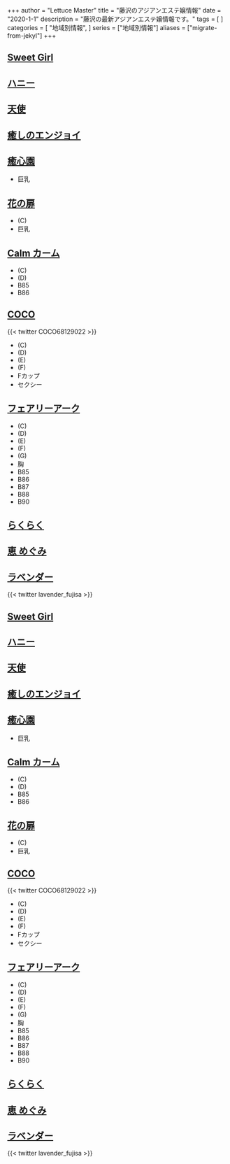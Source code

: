 +++
author = "Lettuce Master"
title = "藤沢のアジアンエステ嬢情報"
date = "2020-1-1"
description = "藤沢の最新アジアンエステ嬢情報です。"
tags = [
]
categories = [
    "地域別情報",
]
series = ["地域別情報"]
aliases = ["migrate-from-jekyl"]
+++

## [Sweet Girl](http://sweet.fhgs.work/)
## [ハニー](http://www.miyoplop.xyz/)
## [天使](http://uintiop.tokyo/)
## [癒しのエンジョイ](http://a-est.com/kaori/)
## [癒心園](http://yushinen.info/)
- 巨乳
## [花の扉](http://hana-tobira.xyz/)
- (C)
- 巨乳
## [Calm カーム](http://piyuataichi.xyz/)
- (C)
- (D)
- B85
- B86
## [COCO](https://coco-esthe.tokyo/)

{{< twitter COCO68129022 >}}
- (C)
- (D)
- (E)
- (F)
- Fカップ
- セクシー
## [フェアリーアーク](http://www.relax-fairyark.info/)
- (C)
- (D)
- (E)
- (F)
- (G)
- 胸
- B85
- B86
- B87
- B88
- B90
## [らくらく](https://www.r-lucky.work/)
## [恵 めぐみ](http://megumi-est.xyz/)
## [ラベンダー](http://lavender-est.xyz/)

{{< twitter lavender_fujisa >}}
## [Sweet Girl](http://sweet.fhgs.work/)
## [ハニー](http://www.miyoplop.xyz/)
## [天使](http://uintiop.tokyo/)
## [癒しのエンジョイ](http://a-est.com/kaori/)
## [癒心園](http://yushinen.info/)
- 巨乳
## [Calm カーム](http://piyuataichi.xyz/)
- (C)
- (D)
- B85
- B86
## [花の扉](http://hana-tobira.xyz/)
- (C)
- 巨乳
## [COCO](https://coco-esthe.tokyo/)

{{< twitter COCO68129022 >}}
- (C)
- (D)
- (E)
- (F)
- Fカップ
- セクシー
## [フェアリーアーク](http://www.relax-fairyark.info/)
- (C)
- (D)
- (E)
- (F)
- (G)
- 胸
- B85
- B86
- B87
- B88
- B90
## [らくらく](https://www.r-lucky.work/)
## [恵 めぐみ](http://megumi-est.xyz/)
## [ラベンダー](http://lavender-est.xyz/)

{{< twitter lavender_fujisa >}}
